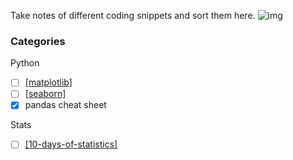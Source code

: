 Take notes of different coding snippets and sort them here.
![img](https://www.educative.io/v2api/editorpage/4633464658722816/image/4844288916062208)

### Categories
Python
- [ ] [[matplotlib]]()
- [ ] [[seaborn]](https://seaborn.pydata.org/tutorial.html)
- [x] pandas cheat sheet

Stats
- [ ] [[10-days-of-statistics]](https://www.hackerrank.com/domains/tutorials/10-days-of-statistics)



